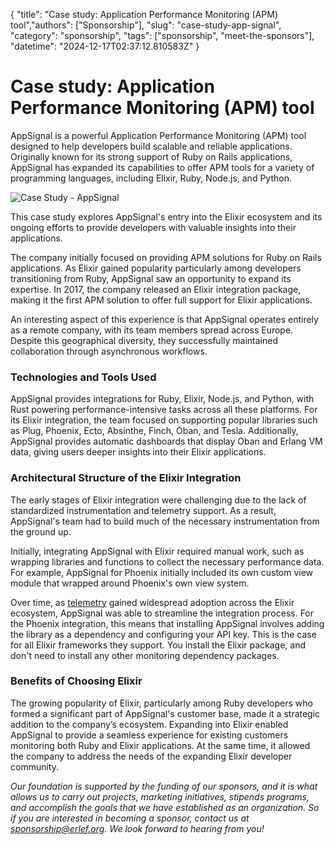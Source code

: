 {
    "title": "Case study: Application Performance Monitoring (APM) tool","authors": ["Sponsorship"],
    "slug": "case-study-app-signal",
    "category": "sponsorship",
    "tags": ["sponsorship", "meet-the-sponsors"],
    "datetime": "2024-12-17T02:37:12.810583Z" }

# Case study: Application Performance Monitoring (APM) tool

AppSignal is a powerful Application Performance Monitoring (APM) tool designed to help developers build scalable and reliable applications. Originally known for its strong support of Ruby on Rails applications, AppSignal has expanded its capabilities to offer APM tools for a variety of programming languages, including Elixir, Ruby, Node.js, and Python. 

<img src="priv/posts/sponsorship/CaseStudy-AppSignal.png" class="img-fluid" alt="Case Study - AppSignal"/>

This case study explores AppSignal's entry into the Elixir ecosystem and its ongoing efforts to provide developers with valuable insights into their applications.

The company initially focused on providing APM solutions for Ruby on Rails applications. As Elixir gained popularity particularly among developers transitioning from Ruby, AppSignal saw an opportunity to expand its expertise. In 2017, the company released an Elixir integration package, making it the first APM solution to offer full support for Elixir applications.

An interesting aspect of this experience is that AppSignal operates entirely as a remote company, with its team members spread across Europe. Despite this geographical diversity, they successfully maintained collaboration through asynchronous workflows.

### Technologies and Tools Used

AppSignal provides integrations for Ruby, Elixir, Node.js, and Python, with Rust powering performance-intensive tasks across all these platforms. For its Elixir integration, the team focused on supporting popular libraries such as Plug, Phoenix, Ecto, Absinthe, Finch, Oban, and Tesla. Additionally, AppSignal provides  automatic dashboards that display Oban and Erlang VM data, giving users deeper insights into their Elixir applications.

### Architectural Structure of the Elixir Integration

The early stages of Elixir integration were challenging due to the lack of standardized instrumentation and telemetry support. As a result, AppSignal's team had to build much of the necessary instrumentation from the ground up.

Initially, integrating AppSignal with Elixir required manual work, such as wrapping libraries and functions to collect the necessary performance data. For example, AppSignal for Phoenix initially included its own custom view module that wrapped around Phoenix's own view system.

Over time, as [telemetry](https://github.com/beam-telemetry/telemetry) gained widespread adoption across the Elixir ecosystem, AppSignal was able to streamline the integration process. For the Phoenix integration, this means that installing AppSignal involves adding the library as a dependency and configuring your API key. This is the case for all Elixir frameworks they support. You install the Elixir package, and don't need to install any other monitoring dependency packages.

### Benefits of Choosing Elixir

The growing popularity of Elixir, particularly among Ruby developers who formed a significant part of AppSignal's customer base, made it a strategic addition to the company’s ecosystem. Expanding into Elixir enabled AppSignal to provide a seamless experience for existing customers monitoring both Ruby and Elixir applications. At the same time, it allowed the company to address the needs of the expanding Elixir developer community.

*Our foundation is supported by the funding of our sponsors, and it is what allows us to carry out projects, marketing initiatives, stipends programs, and accomplish the goals that we have established as an organization. So if you are interested in becoming a sponsor, contact us at sponsorship@erlef.org. We look forward to hearing from you!*
